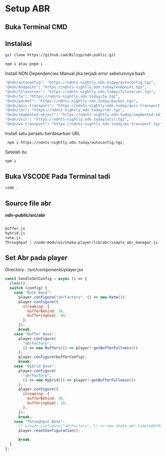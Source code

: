# Setup ABR

## Buka Terminal CMD

## Instalasi

```bash
git clone https://github.com/Bilsyp/ndn-public.git
```

```bash
npm i atau pnpm i
```

Install NDN Dependencies Manual jika terjadi error sebelumnya
bash

```bash
"@ndn/autoconfig": "https://ndnts-nightly.ndn.today/autoconfig.tgz",
"@ndn/endpoint": "https://ndnts-nightly.ndn.today/endpoint.tgz",
"@ndn/fileserver": "https://ndnts-nightly.ndn.today/fileserver.tgz",
"@ndn/fw": "https://ndnts-nightly.ndn.today/fw.tgz",
"@ndn/packet": "https://ndnts-nightly.ndn.today/packet.tgz",
"@ndn/quic-transport": "https://ndnts-nightly.ndn.today/quic-transport.tgz",
"@ndn/rdr": "https://ndnts-nightly.ndn.today/rdr.tgz",
"@ndn/segmented-object": "https://ndnts-nightly.ndn.today/segmented-object.tgz",
"@ndn/util": "https://ndnts-nightly.ndn.today/util.tgz",
"@ndn/ws-transport": "https://ndnts-nightly.ndn.today/ws-transport.tgz",
```

Install satu persatu berdasarkan URL

```bash
 npm i https://ndnts-nightly.ndn.today/autoconfig.tgz,
```

Setelah itu

```bash
npm i
```

## Buka VSCODE Pada Terminal tadi

```bash
code .
```

## Source file abr

**ndn-public/src/abr**

```bash

buffer.js
hybrid.js
rate.js
Throughput : /node-modules/shaka-player/lib/abr/simple_abr_manager.js


```

## Set Abr pada player

Directory : /src/components/player.jsx

```javascript
const handleSetConfig = async () => {
  clear();
  switch (config) {
    case "Rate Base":
      player.configure("abrFactory", () => new Rate());
      player.configure({
        streaming: {
          bufferBehind: 30,
          bufferingGoal: 40,
        },
      });
      break;
    case "Buffer Base":
      player.configure(
        "abrFactory",
        () => new Buffers(() => player?.getBufferFullness())
      );
      player.configure(bufferConfig);
      break;
    case "Hybrid Base":
      player.configure(
        "abrFactory",
        () => new Hybrid(() => player?.getBufferFullness())
      );
      player.configure({
        streaming: {
          bufferBehind: 30,
          bufferingGoal: 20,
        },
      });
      break;
    case "Throughput Base":
      // player.configure("abrFactory", () => new shaka.abr.SimpleAbrManager());
      player.resetConfiguration();

      break;
  }
};
```
